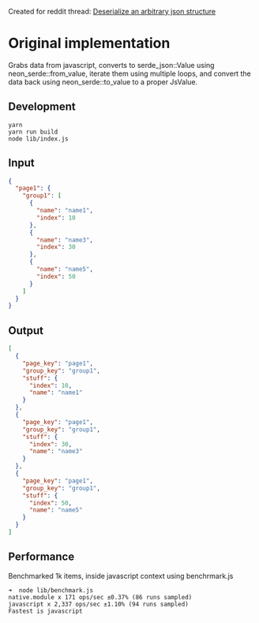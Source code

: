 Created for reddit thread: [Deserialize an arbitrary json structure](https://www.reddit.com/r/rust/comments/fyevnx/deserialize_an_arbitrary_json_structure/)

# Original implementation

Grabs data from javascript, converts to serde_json::Value using neon_serde::from_value, iterate them using multiple loops, and convert the data back using neon_serde::to_value to a proper JsValue.

## Development
```
yarn
yarn run build
node lib/index.js
```

## Input

```json
{
  "page1": {
    "group1": [
      {
        "name": "name1",
        "index": 10
      },
      {
        "name": "name3",
        "index": 30
      },
      {
        "name": "name5",
        "index": 50
      }
    ]
  }
}
```

## Output

```json
[
  {
    "page_key": "page1",
    "group_key": "group1",
    "stuff": {
      "index": 10,
      "name": "name1"
    }
  },
  {
    "page_key": "page1",
    "group_key": "group1",
    "stuff": {
      "index": 30,
      "name": "name3"
    }
  },
  {
    "page_key": "page1",
    "group_key": "group1",
    "stuff": {
      "index": 50,
      "name": "name5"
    }
  }
]
```

## Performance

Benchmarked 1k items, inside javascript context using benchrmark.js

```
➜  node lib/benchmark.js
native.module x 171 ops/sec ±0.37% (86 runs sampled)
javascript x 2,337 ops/sec ±1.10% (94 runs sampled)
Fastest is javascript
```